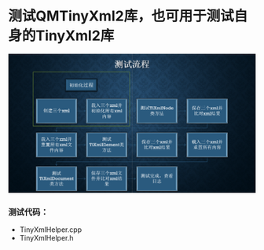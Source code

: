 # 测试QMTinyXml2库，也可用于测试自身的TinyXml2库

![测试流程](https://github.com/cbhust8025/C-Learn/blob/master/MyTinyxml2/pngFiles/Test.png)

### 测试代码：
* TinyXmlHelper.cpp
* TinyXmlHelper.h
